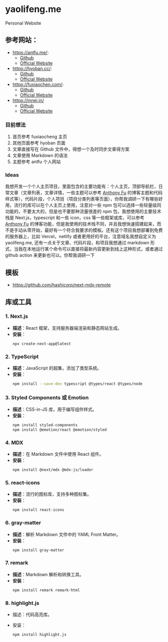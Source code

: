 # yaolifeng.me

Personal Website

## 参考网站：
-   https://antfu.me/:
    -   [Github](https://github.com/antfu/antfu.me)
    -   [Official Website](https://antfu.me/)
-   https://hyoban.cc/:
    -   [Github](https://github.com/hyoban/hyoban.cc)
    -   [Official Website](https://hyoban.cc/)
-   https://fuxiaochen.com/:
    -   [Github](https://github.com/yaolifeng0629/fuxiaochen)
    -   [Official Website](https://fuxiaochen.com/)
-   https://innei.in/
    -   [Github](https://github.com/yaolifeng0629/Shiro)
    -   [Official Website](https://innei.in/)

### 目前想法
1.  首页参考 fuxiaocheng 主页
2.  其他页面参考 hyoban 页面
3.  文章直接写在 Github 文件中，得想一个及时同步文章得方案
4.  文章使用 Markdown 的语法
5.  主题参考 antfu 个人网站

### Ideas

我想开发一个个人主页项目，里面包含的主要功能有：个人主页，顶部导航栏，日常文章（文章列表，文章详情，一些主题可以参考 [Anthony Fu](https://antfu.me/) 的博客主题和代码样式等），代码片段，个人项目（项目分类列表等页面），你帮我调研一下有哪些好用，流行的库可以在个人主页上使用，注意对一些 npm 包可以选择一些轻量级同功能的，不要太大的，但是也不要那种流量很差的 npm 包，我想使用的主要技术栈是 Next.js，typescript 和一些 icon，css 等一些框架或库，可以参考 [Anthony Fu](https://antfu.me/) 的博客功能，但是我使用的技术栈不同，并且我想快速搭建起来，而不是手动从零开始，最好有一个符合我要求的模板。还有这个项目我想部署到免费的服务器上，比如 Vercel，netlify 或者更用好的平台，注意域名我想自定义为 yaolifeng.me, 还有一点关于文章、代码片段，和项目我想通过 markdown 形式，当我在本地运行某个命令可以直接将最新内容更新到线上这种形式，或者通过 github action 来更新也可以。你帮我调研一下

## 模板

-   https://github.com/hashicorp/next-mdx-remote

## 库或工具

### 1. **Next.js**

-   **描述**：React 框架，支持服务器端渲染和静态网站生成。
-   **安装**：
    ```sh
    npx create-next-app@latest
    ```

### 2. **TypeScript**

-   **描述**：JavaScript 的超集，添加了类型系统。
-   **安装**：
    ```sh
    npm install --save-dev typescript @types/react @types/node
    ```

### 3. **Styled Components 或 Emotion**

-   **描述**：CSS-in-JS 库，用于编写组件样式。
-   **安装**：
    ```sh
    npm install styled-components
    npm install @emotion/react @emotion/styled
    ```

### 4. **MDX**

-   **描述**：在 Markdown 文件中使用 React 组件。
-   **安装**：
    ```sh
    npm install @next/mdx @mdx-js/loader
    ```

### 5. **react-icons**

-   **描述**：流行的图标库，支持多种图标集。
-   **安装**：
    ```sh
    npm install react-icons
    ```

### 6. **gray-matter**

-   **描述**：解析 Markdown 文件中的 YAML Front Matter。
-   **安装**：
    ```sh
    npm install gray-matter
    ```

### 7. **remark**

-   **描述**：Markdown 解析和转换工具。
-   **安装**：
    ```sh
    npm install remark remark-html
    ```

### 8. **highlight.js**

-   描述：代码高亮库。
-   安装：

    ```sh
    npm install highlight.js
    ```
